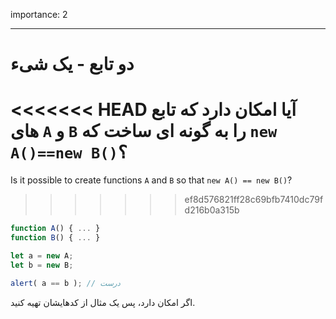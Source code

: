 importance: 2

---

# دو تابع - یک شیء

<<<<<<< HEAD
آیا امکان دارد که تابع های `A` و `B` را به گونه ای ساخت که `new A()==new B()`؟
=======
Is it possible to create functions `A` and `B` so that `new A() == new B()`?
>>>>>>> ef8d576821ff28c69bfb7410dc79fd216b0a315b

```js no-beautify
function A() { ... }
function B() { ... }

let a = new A;
let b = new B;

alert( a == b ); // درست
```

اگر امکان دارد، پس یک مثال از کدهایشان تهیه کنید. 
